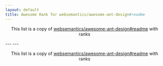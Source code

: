 ```yaml
---
layout: default
title: Awesome Rank for websemantics/awesome-ant-design#readme
---
```


<p align="center">
	This list is a copy of <a href="https://github.com/websemantics/awesome-ant-design#readme">websemantics/awesome-ant-design#readme</a> with ranks
</p>
---
---
<p align="center">
	This list is a copy of <a href="https://github.com/websemantics/awesome-ant-design#readme">websemantics/awesome-ant-design#readme</a> with ranks
</p>
